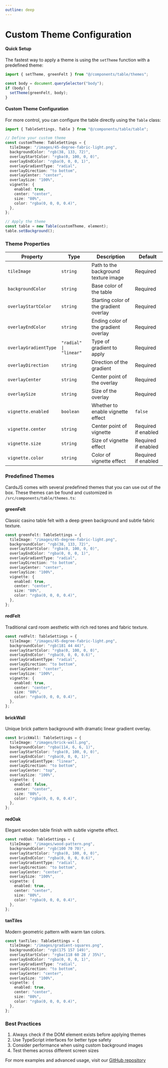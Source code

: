 ```yaml
---
outline: deep
---
```


# Custom Theme Configuration

#### Quick Setup

The fastest way to apply a theme is using the `setTheme` function with a predefined theme:

```typescript
import { setTheme, greenFelt } from "@/components/table/themes";

const body = document.querySelector("body");
if (body) {
  setTheme(greenFelt, body);
}
```

#### Custom Theme Configuration

For more control, you can configure the table directly using the `Table` class:

```typescript
import { TableSettings, Table } from "@/components/table/table";

// Define your custom theme
const customTheme: TableSettings = {
  tileImage: "/images/45-degree-fabric-light.png",
  backgroundColor: "rgb(38, 133, 72)",
  overlayStartColor: "rgba(0, 100, 0, 0)",
  overlayEndColor: "rgba(0, 0, 0, 1)",
  overlayGradientType: "radial",
  overlayDirection: "to bottom",
  overlayCenter: "center",
  overlaySize: "100%",
  vignette: {
    enabled: true,
    center: "center",
    size: "80%",
    color: "rgba(0, 0, 0, 0.4)",
  },
};

// Apply the theme
const table = new Table(customTheme, element);
table.setBackground();
```

### Theme Properties

| Property              | Type                   | Description                            | Default             |
| --------------------- | ---------------------- | -------------------------------------- | ------------------- |
| `tileImage`           | `string`               | Path to the background texture image   | Required            |
| `backgroundColor`     | `string`               | Base color of the table                | Required            |
| `overlayStartColor`   | `string`               | Starting color of the gradient overlay | Required            |
| `overlayEndColor`     | `string`               | Ending color of the gradient overlay   | Required            |
| `overlayGradientType` | `"radial" \| "linear"` | Type of gradient to apply              | Required            |
| `overlayDirection`    | `string`               | Direction of the gradient              | Required            |
| `overlayCenter`       | `string`               | Center point of the overlay            | Required            |
| `overlaySize`         | `string`               | Size of the overlay                    | Required            |
| `vignette.enabled`    | `boolean`              | Whether to enable vignette effect      | `false`             |
| `vignette.center`     | `string`               | Center point of vignette               | Required if enabled |
| `vignette.size`       | `string`               | Size of vignette effect                | Required if enabled |
| `vignette.color`      | `string`               | Color of vignette effect               | Required if enabled |

### Predefined Themes

CardsJS comes with several predefined themes that you can use out of the box. These themes can be found and customized in `/src/components/table/themes.ts`:

#### greenFelt

Classic casino table felt with a deep green background and subtle fabric texture.

```typescript
const greenFelt: TableSettings = {
  tileImage: "/images/45-degree-fabric-light.png",
  backgroundColor: "rgb(38, 133, 72)",
  overlayStartColor: "rgba(0, 100, 0, 0)",
  overlayEndColor: "rgba(0, 0, 0, 1)",
  overlayGradientType: "radial",
  overlayDirection: "to bottom",
  overlayCenter: "center",
  overlaySize: "100%",
  vignette: {
    enabled: true,
    center: "center",
    size: "80%",
    color: "rgba(0, 0, 0, 0.4)",
  },
};
```

#### redFelt

Traditional card room aesthetic with rich red tones and fabric texture.

```typescript
const redFelt: TableSettings = {
  tileImage: "/images/45-degree-fabric-light.png",
  backgroundColor: "rgb(181 44 44)",
  overlayStartColor: "rgba(0, 100, 0, 0)",
  overlayEndColor: "rgba(0, 0, 0, 0.6)",
  overlayGradientType: "radial",
  overlayDirection: "to bottom",
  overlayCenter: "center",
  overlaySize: "100%",
  vignette: {
    enabled: true,
    center: "center",
    size: "80%",
    color: "rgba(0, 0, 0, 0.4)",
  },
};
```

#### brickWall

Unique brick pattern background with dramatic linear gradient overlay.

```typescript
const brickWall: TableSettings = {
  tileImage: "/images/brick-wall.png",
  backgroundColor: "rgba(114, 6, 6, 1)",
  overlayStartColor: "rgba(0, 100, 0, 0)",
  overlayEndColor: "rgba(0, 0, 0, 1)",
  overlayGradientType: "linear",
  overlayDirection: "to bottom",
  overlayCenter: "top",
  overlaySize: "100%",
  vignette: {
    enabled: false,
    center: "center",
    size: "80%",
    color: "rgba(0, 0, 0, 0.4)",
  },
};
```

#### redOak

Elegant wooden table finish with subtle vignette effect.

```typescript
const redOak: TableSettings = {
  tileImage: "/images/wood-pattern.png",
  backgroundColor: "rgb(100 70 70)",
  overlayStartColor: "rgba(0, 100, 0, 0)",
  overlayEndColor: "rgba(0, 0, 0, 0.6)",
  overlayGradientType: "radial",
  overlayDirection: "to bottom",
  overlayCenter: "center",
  overlaySize: "100%",
  vignette: {
    enabled: true,
    center: "center",
    size: "80%",
    color: "rgba(0, 0, 0, 0.4)",
  },
};
```

#### tanTiles

Modern geometric pattern with warm tan colors.

```typescript
const tanTiles: TableSettings = {
  tileImage: "/images/gradient-squares.png",
  backgroundColor: "rgb(175 157 149)",
  overlayStartColor: "rgba(118 60 28 / 35%)",
  overlayEndColor: "rgba(0, 0, 0, 1)",
  overlayGradientType: "radial",
  overlayDirection: "to bottom",
  overlayCenter: "center",
  overlaySize: "100%",
  vignette: {
    enabled: true,
    center: "center",
    size: "80%",
    color: "rgba(0, 0, 0, 0.4)",
  },
};
```

### Best Practices

1. Always check if the DOM element exists before applying themes
2. Use TypeScript interfaces for better type safety
3. Consider performance when using custom background images
4. Test themes across different screen sizes

For more examples and advanced usage, visit our [GitHub repository]()
